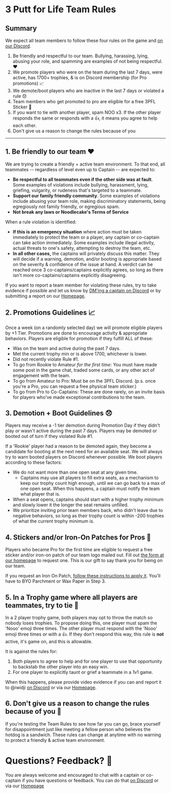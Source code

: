 # 3 Putt for Life Team Rules

## Summary
We expect all team members to follow these four rules on the game and [on our Discord](https://discord.gg/RGzcnXfWhv).
1. Be friendly and respectful to our team. Bullying, harassing, lying, abusing your role, and spamming are examples of not being respectful. ❤️
2. We promote players who were on the team during the last 7 days, were active, has 1700+ trophies, & is on Discord membership (for Pro promotions) 📈
3. We demote/boot players who are inactive in the last 7 days or violated a rule 😞
4. Team members who get promoted to pro are eligible for a free 3PFL Sticker 💌
5. If you want to tie with another player, spam NOO x3. If the other player responds the same or responds with a 👍, it means you agree to help each other.
6. Don't give us a reason to change the rules because of you

---

## 1. Be friendly to our team ❤️

We are trying to create a friendly + active team environment. To that end, all teammates -- regardless of level even up to Captain -- are expected to:

- **Be respectful to all teammates even if the other side was at fault**. Some examples of violations include bullying, harassment, lying, griefing, vulgarity, or rudeness that's targeted to a teammate.
- **Support our family friendly community**. Some examples of violations include abusing your team role, making discriminatory statements, being egregiously not family friendly, or egregious spam.
- **Not break any laws or Noodlecake's Terms of Service**

When a rule violation is identified:

- **If this is an emergency situation** where action must be taken immediately to protect the team or a player, any captain or co-captain can take action immediately. Some examples include illegal activity, actual threats to one's safety, attempting to destroy the team, etc.
- **In all other cases,** the captains will privately discuss this matter. They will decide if a warning, demotion, and/or booting is appropriate based on the severity & confidence of the issue at hand. A verdict can be reached once 3 co-captains/captains explicitly agrees, so long as there isn't more co-captains/captains explicitly disagreeing.

If you want to report a team member for violating these rules, try to take evidence if possible and let us know by [DM'ing a captain on Discord](https://discord.gg/RGzcnXfWhv) or by submitting a report on our [Homepage](https://linktr.ee/3pfl). 

 ## 2. Promotions Guidelines 📈
Once a week (on a randomly selected day) we will promote eligible players by +1 Tier. Promotions are done to encourage activity & appropriate behaviors. Players are eligible for promotion if they fulfill ALL of these:

- Was on the team and active during the past 7 days.
- Met the current trophy min or is above 1700, whichever is lower.
- Did not recently violate Rule #1.
- To go from Rookie to Amateur _for the first time_: You must have made some post in the game chat, traded some cards, or any other act of engagement with the team. 
- To go from Amateur to Pro: Must be on the 3PFL Discord. (p.s. once you're a Pro, you can request a free physical team sticker.)
- To go from Pro to Co-Captains: These are done rarely, on an invite basis for players who've made exceptional contributions to the team.

## 3. Demotion + Boot Guidelines 😞
Players may receive a -1 tier demotion during Promotion Day if they didn't play _or_ wasn't active during the past 7 days. Players may be demoted or booted out of turn if they violated Rule #1.

If a 'Rookie' player had a reason to be demoted again, they become a candidate for booting at the next need for an available seat. We will always try to warn booted players on Discord whenever possible. We boot players according to these factors:

- We do not want more than one open seat at any given time.
  - Captains may use alt players to fill extra seats, as a mechanism to keep our trophy count high enough, until we can go back to a max of one open seat. When this happens, a captain must notify the team what player that is.
- When a seat opens, captains should start with a higher trophy minimum and slowly lower it the longer the seat remains unfilled.
- We prioritize inviting prior team members back, who didn't leave due to negative behaviors, so long as their trophy count is within -200 trophies of what the current trophy minimum is.

## 4. Stickers and/or Iron-On Patches for Pros 💌
Players who became Pro for the first time are eligible to request a free sticker and/or iron-on patch of our team logo mailed out. Fill out [the form at our homepage](https://linktr.ee/3pfl) to request one. This is our gift to say thank you for being on our team.

If you request an Iron On Patch, [follow these instructions to apply it](https://d3ccuprjuqkp1j.cloudfront.net/SupportImages/PDFinstructions/Iron-On_Instructions_2021.pdf?utm_source=offline&utm_medium=productinstructions&utm_campaign=instructionsheet2022). You'll have to BYO Parchment or Wax Paper in Step 3.

## 5. In a Trophy game where all players are teammates, try to tie 🤝
In a 2 player trophy game, both players may opt to throw the match so nobody loses trophies. To propose doing this, one player must spam the 'Nooo' emoji three times. The other player must respond with the 'Nooo' emoji three times _or_ with a 👍. If they don't respond this way, this rule is **not** active, it's game on, and this is allowable.

It is against the rules for:

1. Both players to agree to help and for one player to use that opportunity to backstab the other player into an easy win.
2. For one player to explicitly taunt or grief a teammate in a 1v1 game.

When this happens, please provide video evidence if you can and report it to @iwidji [on Discord](https://discord.gg/RGzcnXfWhv) or via our [Homepage](https://linktr.ee/3pfl).

## 6. Don't give us a reason to change the rules because of you 🌭
If you're testing the Team Rules to see how far you can go, brace yourself for disappointment just like meeting a fellow person who believes the hotdog is a sandwich. These rules can change at anytime with no warning to protect a friendly & active team environment.

# Questions? Feedback? 💬
You are always welcome and encouraged to chat with a captain or co-captain if you have questions or feedback. You can do that [on Discord](https://discord.gg/RGzcnXfWhv) or via our [Homepage](https://linktr.ee/3pfl)
